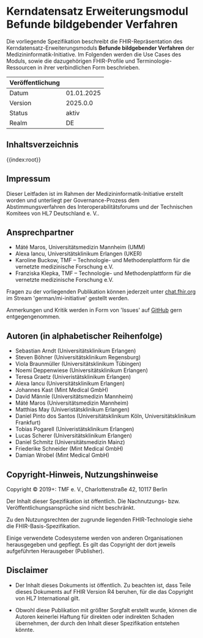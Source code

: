 # Kerndatensatz Erweiterungsmodul Befunde bildgebender Verfahren

Die vorliegende Spezifikation beschreibt die FHIR-Repräsentation des Kerndatensatz-Erweiterungsmoduls **Befunde bildgebender Verfahren** der Medizininformatik-Initiative.
Im Folgenden werden die Use Cases des Moduls, sowie die dazugehörigen FHIR-Profile und Terminologie-Ressourcen in ihrer verbindlichen Form beschrieben.

| Veröffentlichung   |   |
|---------|---|
| Datum   | 01.01.2025 |
| Version | 2025.0.0 |
| Status  | aktiv      |
| Realm   | DE          | 

## Inhaltsverzeichnis

{{index:root}}

## Impressum
Dieser Leitfaden ist im Rahmen der Medizininformatik-Initiative erstellt worden und unterliegt per Governance-Prozess dem Abstimmungsverfahren des Interoperabilitätsforums und der Technischen Komitees von HL7 Deutschland e. V..

## Ansprechpartner
* Máté Maros, Universitätsmedizin Mannheim (UMM)
* Alexa Iancu, Universitätsklinikum Erlangen (UKER)
* Karoline Buckow, TMF – Technologie- und Methodenplattform für die vernetzte medizinische Forschung e.V.
* Franziska Klepka, TMF – Technologie- und Methodenplattform für die vernetzte medizinische Forschung e.V.

Fragen zu der vorliegenden Publikation können jederzeit unter [chat.fhir.org](https://chat.fhir.org/) im Stream 'german/mi-initiative' gestellt werden.

Anmerkungen und Kritik werden in Form von 'Issues' auf [GitHub](https://github.com/medizininformatik-initiative/kerndatensatz-bildgebung/issues) gern entgegengenommen.


## Autoren (in alphabetischer Reihenfolge)

* Sebastian Arndt (Universitätsklinikum Erlangen)
* Steven Böhner (Universitätsklinikum Regensburg)
* Viola Braunmüller (Universitätsklinikum Tübingen)
* Noemi Deppenwiese (Universitätsklinikum Erlangen)
* Teresa Graetz (Univeristätsklinikum Erlangen)
* Alexa Iancu (Universitätsklinikum Erlangen)
* Johannes Kast (Mint Medical GmbH)
* David Männle (Universitätsmedizin Mannheim)
* Máté Maros (Universitätsmedizin Mannheim)
* Matthias May (Univeristätsklinikum Erlangen)
* Daniel Pinto dos Santos (Universitätsklinikum Köln, Universitätsklinikum Frankfurt)
* Tobias Pogarell (Univeristätsklinikum Erlangen)
* Lucas Scherer (Universitätsklinikum Erlangen)
* Daniel Schmitz (Universitätsmedizin Mainz)
* Friederike Schneider (Mint Medical GmbH)
* Damian Wrobel (Mint Medical GmbH)


## Copyright-Hinweis, Nutzungshinweise
Copyright © 2019+: TMF e. V., Charlottenstraße 42, 10117 Berlin

Der Inhalt dieser Spezifikation ist öffentlich. Die Nachnutzungs- bzw. Veröffentlichungsansprüche sind nicht beschränkt.

Zu den Nutzungsrechten der zugrunde liegenden FHIR-Technologie siehe die FHIR-Basis-Spezifikation.

Einige verwendete Codesysteme werden von anderen Organisationen herausgegeben und gepflegt. Es gilt das Copyright der dort jeweils aufgeführten Herausgeber (Publisher).

## Disclaimer
* Der Inhalt dieses Dokuments ist öffentlich. Zu beachten ist, dass Teile dieses Dokuments auf FHIR Version R4 beruhen, für die das Copyright von HL7 International gilt.

* Obwohl diese Publikation mit größter Sorgfalt erstellt wurde, können die Autoren keinerlei Haftung für direkten oder indirekten Schaden übernehmen, der durch den Inhalt dieser Spezifikation entstehen könnte.

